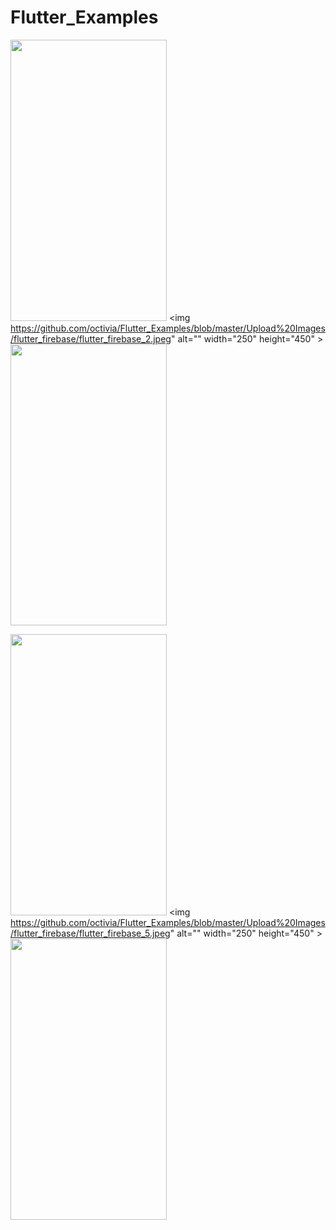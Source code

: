 # Flutter_Examples

<img src="https://github.com/octivia/Flutter_Examples/blob/master/Upload%20Images/flutter_firebase/flutter_firebase_1.jpeg" alt="" 
width="250" height="450" >
<img https://github.com/octivia/Flutter_Examples/blob/master/Upload%20Images/flutter_firebase/flutter_firebase_2.jpeg" alt="" width="250" height="450" >
 <img src="https://github.com/octivia/Flutter_Examples/blob/master/Upload%20Images/flutter_firebase/flutter_firebase_3.jpeg"
alt="" width="250" height="450" >

<img src="https://github.com/octivia/Flutter_Examples/blob/master/Upload%20Images/flutter_firebase/flutter_firebase_4.jpeg" alt="" 
width="250" height="450" >
<img https://github.com/octivia/Flutter_Examples/blob/master/Upload%20Images/flutter_firebase/flutter_firebase_5.jpeg" alt="" width="250" height="450" >
 <img src="https://github.com/octivia/Flutter_Examples/blob/master/Upload%20Images/flutter_firebase/flutter_firebase_6.jpeg"
alt="" width="250" height="450" >
